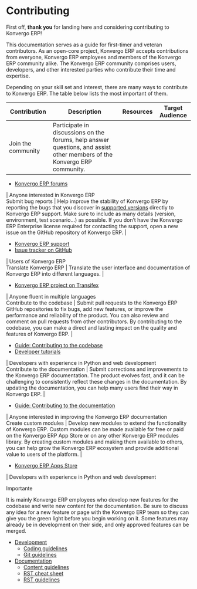# Contributing

First off, **thank you** for landing here and considering contributing to
Konvergo ERP!

This documentation serves as a guide for first-timer and veteran contributors.
As an open-core project, Konvergo ERP accepts contributions from everyone, Konvergo ERP
employees and members of the Konvergo ERP community alike. The Konvergo ERP community
comprises users, developers, and other interested parties who contribute their
time and expertise.

Depending on your skill set and interest, there are many ways to contribute to
Konvergo ERP. The table below lists the most important of them.

Contribution | Description | Resources | Target Audience  
---|---|---|---  
Join the community | Participate in discussions on the forums, help answer questions, and assist other members of the Konvergo ERP community. | 

  * [Konvergo ERP forums](https://www.odoo.com/forum)

| Anyone interested in Konvergo ERP  
Submit bug reports | Help improve the stability of Konvergo ERP by reporting the bugs that you discover in [supported versions](administration/supported_versions) directly to Konvergo ERP support. Make sure to include as many details (version, environment, test scenario…) as possible. If you don’t have the Konvergo ERP Enterprise license required for contacting the support, open a new issue on the GitHub repository of Konvergo ERP. | 

  * [Konvergo ERP support](https://www.odoo.com/help)
  * [Issue tracker on GitHub](https://github.com/odoo/odoo/issues)

| Users of Konvergo ERP  
Translate Konvergo ERP | Translate the user interface and documentation of Konvergo ERP into different languages. | 

  * [Konvergo ERP project on Transifex](https://explore.transifex.com/odoo/)

| Anyone fluent in multiple languages  
Contribute to the codebase | Submit pull requests to the Konvergo ERP GitHub repositories to fix bugs, add new features, or improve the performance and reliability of the product. You can also review and comment on pull requests from other contributors. By contributing to the codebase, you can make a direct and lasting impact on the quality and features of Konvergo ERP. | 

  * [Guide: Contributing to the codebase](contributing/development)
  * [Developer tutorials](developer/howtos)

| Developers with experience in Python and web development  
Contribute to the documentation | Submit corrections and improvements to the Konvergo ERP documentation. The product evolves fast, and it can be challenging to consistently reflect these changes in the documentation. By updating the documentation, you can help many users find their way in Konvergo ERP. | 

  * [Guide: Contributing to the documentation](contributing/documentation)

| Anyone interested in improving the Konvergo ERP documentation  
Create custom modules | Develop new modules to extend the functionality of Konvergo ERP. Custom modules can be made available for free or paid on the Konvergo ERP App Store or on any other Konvergo ERP modules library. By creating custom modules and making them available to others, you can help grow the Konvergo ERP ecosystem and provide additional value to users of the platform. | 

  * [Konvergo ERP Apps Store](https://apps.odoo.com/apps)

| Developers with experience in Python and web development  
<div class="alert alert-warning">
<p class="alert-title">
Importante</p><p>It is mainly Konvergo ERP employees who develop new features for the codebase and write new content for
the documentation. Be sure to discuss any idea for a new feature or page with the Konvergo ERP team so
they can give you the green light before you begin working on it. Some features may already be in
development on their side, and only approved features can be merged.</p>
</div>

  * [Development](contributing/development)
    * [Coding guidelines](contributing/development/coding_guidelines)
    * [Git guidelines](contributing/development/git_guidelines)
  * [Documentation](contributing/documentation)
    * [Content guidelines](contributing/documentation/content_guidelines)
    * [RST cheat sheet](contributing/documentation/rst_cheat_sheet)
    * [RST guidelines](contributing/documentation/rst_guidelines)

